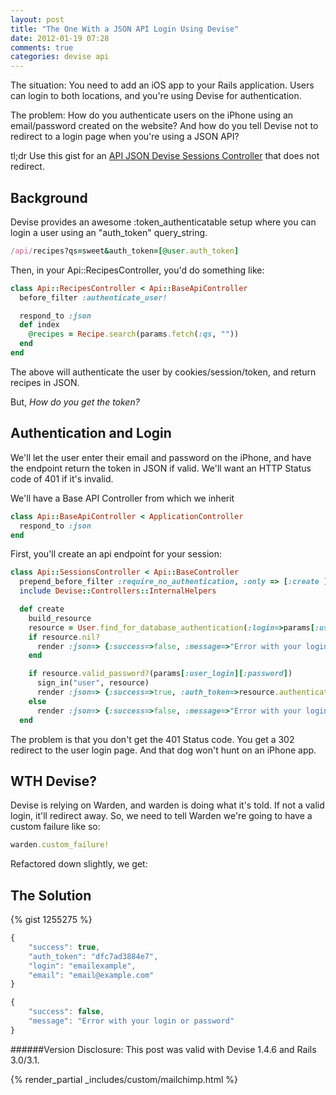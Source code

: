 ```yaml
---
layout: post
title: "The One With a JSON API Login Using Devise"
date: 2012-01-19 07:28
comments: true
categories: devise api
---
```


The situation: You need to add an iOS app to your Rails application. Users can login to both locations, and you're using Devise for authentication.

The problem: How do you authenticate users on the iPhone using an email/password created on the website? And how do you tell Devise not to redirect to a login page when you're using a JSON API?

<!-- more -->
<div class="tldr">
	<span class="heading">tl;dr</span> Use this gist for an <a href="https://gist.github.com/1255275">API JSON Devise Sessions Controller</a> that does not redirect. 
</div>

## Background
Devise provides an awesome :token_authenticatable setup where you can login a user using an "auth_token" query_string. 

```ruby
/api/recipes?qs=sweet&auth_token=[@user.auth_token]
```

Then, in your Api::RecipesController, you'd do something like:

```ruby
class Api::RecipesController < Api::BaseApiController
  before_filter :authenticate_user!

  respond_to :json
  def index
    @recipes = Recipe.search(params.fetch(:qs, ""))
  end
end
```

The above will authenticate the user by cookies/session/token, and return recipes in JSON.

But, _How do you get the token?_

## Authentication and Login

We'll let the user enter their email and password on the iPhone, and have the endpoint return the token in JSON if valid. We'll want an HTTP Status code of 401 if it's invalid.

We'll have a Base API Controller from which we inherit
```ruby
class Api::BaseApiController < ApplicationController
  respond_to :json
end
``` 

First, you'll create an api endpoint for your session:

```ruby [/api/sessions/]
class Api::SessionsController < Api::BaseController
  prepend_before_filter :require_no_authentication, :only => [:create ]
  include Devise::Controllers::InternalHelpers

  def create
    build_resource
    resource = User.find_for_database_authentication(:login=>params[:user_login][:login])
    if resource.nil?
      render :json=> {:success=>false, :message=>"Error with your login or password"}, :status=>401
    end

    if resource.valid_password?(params[:user_login][:password])
      sign_in("user", resource)
      render :json=> {:success=>true, :auth_token=>resource.authentication_token, :login=>resource.login, :email=>resource.email}
    else
      render :json=> {:success=>false, :message=>"Error with your login or password"}, :status=>401
  end
```

The problem is that you don't get the 401 Status code. You get a 302 redirect to the user login page. And that dog won't hunt on an iPhone app.

## WTH Devise?

Devise is relying on Warden, and warden is doing what it's told. If not a valid login, it'll redirect away. So, we need to tell Warden we're going to have a custom failure like so:

```ruby
warden.custom_failure!
```

Refactored down slightly, we get:

## The Solution

{% gist 1255275 %}


```javascript Your users will receive something this this on success:
{
    "success": true,
    "auth_token": "dfc7ad3884e7",
    "login": "emailexample",
    "email": "email@example.com"
}
```

```javascript And this on failure (with a status code of 401). 
{
    "success": false,
    "message": "Error with your login or password"
}
```
######Version Disclosure: This post was valid with Devise 1.4.6 and Rails 3.0/3.1.

{% render_partial _includes/custom/mailchimp.html %}
